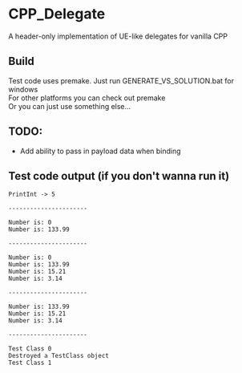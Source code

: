 # CPP_Delegate
 A header-only implementation of UE-like delegates for vanilla CPP


## Build
Test code uses premake. Just run GENERATE_VS_SOLUTION.bat for windows  
For other platforms you can check out premake  
Or you can just use something else...  


## TODO:
- Add ability to pass in payload data when binding


## Test code output (if you don't wanna run it)
```
PrintInt -> 5

----------------------

Number is: 0
Number is: 133.99

----------------------

Number is: 0
Number is: 133.99
Number is: 15.21
Number is: 3.14

----------------------

Number is: 133.99
Number is: 15.21
Number is: 3.14

----------------------

Test Class 0
Destroyed a TestClass object
Test Class 1
```